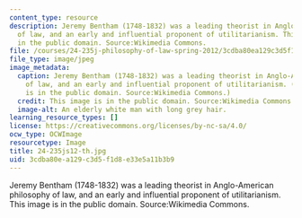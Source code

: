 ```yaml
---
content_type: resource
description: Jeremy Bentham (1748-1832) was a leading theorist in Anglo-American philosophy
  of law, and an early and influential proponent of utilitarianism. This image is
  in the public domain. Source:Wikimedia Commons.
file: /courses/24-235j-philosophy-of-law-spring-2012/3cdba80ea129c3d5f1d8e33e5a11b3b9_24-235js12-th.jpg
file_type: image/jpeg
image_metadata:
  caption: Jeremy Bentham (1748-1832) was a leading theorist in Anglo-American philosophy
    of law, and an early and influential proponent of utilitarianism. (This [image](http://commons.wikimedia.org/wiki/File:Jeremy_Bentham_by_Henry_William_Pickersgill_detail.jpg)
    is in the public domain. Source:Wikimedia Commons.)
  credit: This image is in the public domain. Source:Wikimedia Commons.
  image-alt: An elderly white man with long grey hair.
learning_resource_types: []
license: https://creativecommons.org/licenses/by-nc-sa/4.0/
ocw_type: OCWImage
resourcetype: Image
title: 24-235js12-th.jpg
uid: 3cdba80e-a129-c3d5-f1d8-e33e5a11b3b9
---
```

Jeremy Bentham (1748-1832) was a leading theorist in Anglo-American philosophy of law, and an early and influential proponent of utilitarianism. This image is in the public domain. Source:Wikimedia Commons.